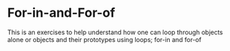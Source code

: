 # For-in-and-For-of
This is an exercises to help understand how one can loop through objects alone or objects and their prototypes using loops; for-in and for-of
